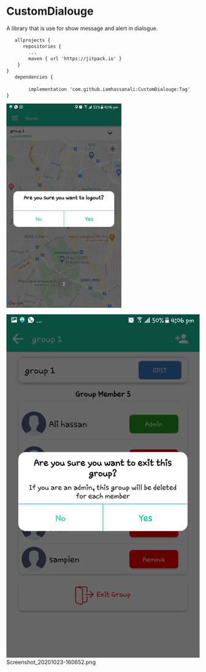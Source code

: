 # CustomDialouge
A library that is use for show message and alert in dialogue.

       allprojects {              
	      repositories {
			...
			maven { url 'https://jitpack.io' }
		}
	}
       dependencies {
       
	        implementation 'com.github.iamhassanali:CustomDialouge:Tag'
	}

<img src="https://github.com/iamhassanali/CustomDialouge/blob/master/DialougeLibrary/ScreenShoot/Screenshot_20201023-160635.png" width="300">

![ScreenShoot](https://github.com/iamhassanali/CustomDialouge/blob/master/DialougeLibrary/ScreenShoot/Screenshot_20201023-160652.png?raw=true)Screenshot_20201023-160652.png
